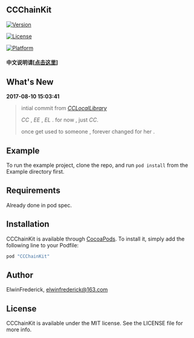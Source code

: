 ## CCChainKit

[![Version](https://img.shields.io/cocoapods/v/CCChainKit.svg?style=flat)](http://cocoapods.org/pods/CCChainKit)

[![License](https://img.shields.io/cocoapods/l/CCChainKit.svg?style=flat)](http://cocoapods.org/pods/CCChainKit)

[![Platform](https://img.shields.io/cocoapods/p/CCChainKit.svg?style=flat)](http://cocoapods.org/pods/CCChainKit)

#### 中文说明请[[点击这里](https://github.com/VArbiter/CCChainKit/blob/master/README_CN.md)]

## What's New

**2017-08-10 15:03:41**

> intial commit from _*[CCLocalLibrary](https://github.com/VArbiter/CCLocalLibrary)*_
> 
> *CC* , *EE* , *EL* . for now , just *CC*.
> 
> once get used to someone , forever changed for her .

## Example

To run the example project, clone the repo, and run `pod install` from the Example directory first.

## Requirements

Already done in pod spec.

## Installation

CCChainKit is available through [CocoaPods](http://cocoapods.org). To install
it, simply add the following line to your Podfile:

```ruby
pod "CCChainKit"
```

## Author

ElwinFrederick, elwinfrederick@163.com

## License

CCChainKit is available under the MIT license. See the LICENSE file for more info.
